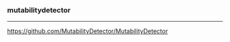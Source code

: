 ### mutabilitydetector
---
https://github.com/MutabilityDetector/MutabilityDetector


```
```

```
```

```
```


